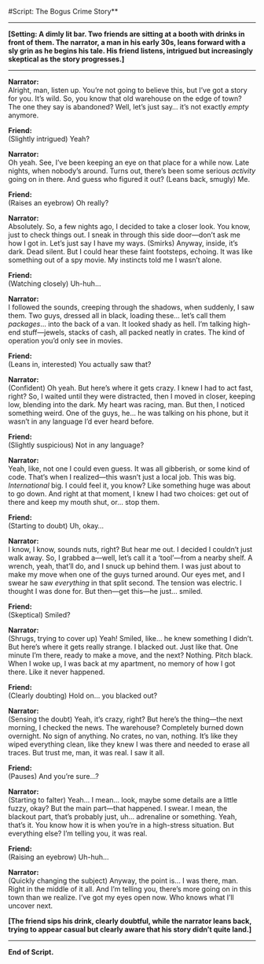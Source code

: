 
#Script: The Bogus Crime Story**

---

**[Setting: A dimly lit bar. Two friends are sitting at a booth with drinks in front of them. The narrator, a man in his early 30s, leans forward with a sly grin as he begins his tale. His friend listens, intrigued but increasingly skeptical as the story progresses.]**

---

**Narrator:**  
Alright, man, listen up. You’re not going to believe this, but I’ve got a story for you. It’s wild. So, you know that old warehouse on the edge of town? The one they say is abandoned? Well, let’s just say… it’s not exactly *empty* anymore.

**Friend:**  
(Slightly intrigued) Yeah?

**Narrator:**  
Oh yeah. See, I’ve been keeping an eye on that place for a while now. Late nights, when nobody’s around. Turns out, there’s been some serious *activity* going on in there. And guess who figured it out? (Leans back, smugly) Me.

**Friend:**  
(Raises an eyebrow) Oh really?

**Narrator:**  
Absolutely. So, a few nights ago, I decided to take a closer look. You know, just to check things out. I sneak in through this side door—don’t ask me how I got in. Let’s just say I have my ways. (Smirks) Anyway, inside, it’s dark. Dead silent. But I could hear these faint footsteps, echoing. It was like something out of a spy movie. My instincts told me I wasn’t alone.

**Friend:**  
(Watching closely) Uh-huh...

**Narrator:**  
I followed the sounds, creeping through the shadows, when suddenly, I saw them. Two guys, dressed all in black, loading these… let’s call them *packages*… into the back of a van. It looked shady as hell. I’m talking high-end stuff—jewels, stacks of cash, all packed neatly in crates. The kind of operation you’d only see in movies.

**Friend:**  
(Leans in, interested) You actually saw that?

**Narrator:**  
(Confident) Oh yeah. But here’s where it gets crazy. I knew I had to act fast, right? So, I waited until they were distracted, then I moved in closer, keeping low, blending into the dark. My heart was racing, man. But then, I noticed something weird. One of the guys, he… he was talking on his phone, but it wasn’t in any language I’d ever heard before. 

**Friend:**  
(Slightly suspicious) Not in any language?

**Narrator:**  
Yeah, like, not one I could even guess. It was all gibberish, or some kind of code. That’s when I realized—this wasn’t just a local job. This was big. *International* big. I could feel it, you know? Like something huge was about to go down. And right at that moment, I knew I had two choices: get out of there and keep my mouth shut, or… stop them.

**Friend:**  
(Starting to doubt) Uh, okay…

**Narrator:**  
I know, I know, sounds nuts, right? But hear me out. I decided I couldn’t just walk away. So, I grabbed a—well, let’s call it a ‘tool’—from a nearby shelf. A wrench, yeah, that’ll do, and I snuck up behind them. I was just about to make my move when one of the guys turned around. Our eyes met, and I swear he saw *everything* in that split second. The tension was electric. I thought I was done for. But then—get this—he just… smiled.

**Friend:**  
(Skeptical) Smiled?

**Narrator:**  
(Shrugs, trying to cover up) Yeah! Smiled, like… he knew something I didn’t. But here’s where it gets really strange. I blacked out. Just like that. One minute I’m there, ready to make a move, and the next? Nothing. Pitch black. When I woke up, I was back at my apartment, no memory of how I got there. Like it never happened.

**Friend:**  
(Clearly doubting) Hold on… you blacked out?

**Narrator:**  
(Sensing the doubt) Yeah, it’s crazy, right? But here’s the thing—the next morning, I checked the news. The warehouse? Completely burned down overnight. No sign of anything. No crates, no van, nothing. It’s like they wiped everything clean, like they knew I was there and needed to erase all traces. But trust me, man, it was real. I saw it all.

**Friend:**  
(Pauses) And you’re sure…?

**Narrator:**  
(Starting to falter) Yeah… I mean… look, maybe some details are a little fuzzy, okay? But the main part—that happened. I swear. I mean, the blackout part, that’s probably just, uh… adrenaline or something. Yeah, that’s it. You know how it is when you’re in a high-stress situation. But everything else? I’m telling you, it was real.

**Friend:**  
(Raising an eyebrow) Uh-huh…

**Narrator:**  
(Quickly changing the subject) Anyway, the point is… I was there, man. Right in the middle of it all. And I’m telling you, there’s more going on in this town than we realize. I’ve got my eyes open now. Who knows what I’ll uncover next.

**[The friend sips his drink, clearly doubtful, while the narrator leans back, trying to appear casual but clearly aware that his story didn’t quite land.]**

---

**End of Script.**
